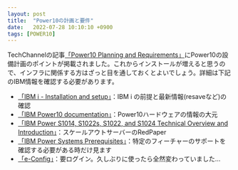 ```yaml
---
layout: post
title:  "Power10の計画と要件"
date:   2022-07-28 10:10:10 +0900
tags: [POWER10]
---
```

TechChannelの記事[「Power10 Planning and Requirements」](https://techchannel.com/IT-Strategy/07/2022/power10-planning-requirements)にPower10の設備計画のポイントが掲載されました。これからインストールが増えると思うので、インフラに関係する方はざっと目を通しておくとよいでしょう。詳細は下記のIBM情報を確認する必要があります。

* [「IBM i - Installation and setup」](https://www.ibm.com/support/pages/ibm-i-installation-and-setup)：IBM i の前提と最新情報(resaveなど)の確認
* [「IBM Power10 documentation」](https://www.ibm.com/docs/en/power10)：Power10ハードウェアの情報の大元
* [「IBM Power S1014, S1022s, S1022, and S1024 Technical Overview and Introduction」](https://www.redbooks.ibm.com/abstracts/redp5675.html)：スケールアウトサーバーのRedPaper
* [「IBM Power Systems Prerequisites」](https://esupport.ibm.com/customercare/iprt/home)：特定のフィーチャーのサポートを確認する必要がある時だけ見ます
* [「e-Config」](https://www.ibm.com/services/econfigcloud/#/initial-order)：要ログイン。久しぶりに使ったら全然変わっていました...
